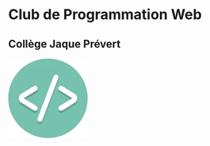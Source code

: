 <h1>Club de Programmation Web</h1>
<h2>Collège Jaque Prévert</h2>
<img src="759c09d6b352485faf39f8a1ac6c431a.png">